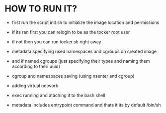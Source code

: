 # HOW TO RUN IT?
- first run the script init.sh to initialize the image location and permissions
- if its ran first you can relogin to be as the tocker root user
- if not then you can run tocker.sh right away

- metadata specifying used namespaces and cgroups on created image
- and if named cgroups (just specifying their types and naming them according to theri uuid)
- cgroup and namespaces saving (using nsenter and cgroup)
- adding virtual network 
- exec running and ataching it to the bash shell
- metadata includes entrypoint command and thats it its by default /bin/sh
